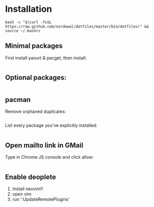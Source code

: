 Installation
============
```
bash -c "$(curl -fsSL https://raw.github.com/nordewal/dotfiles/master/bin/dotfiles)" && source ~/.bashrc
```

## Minimal packages
First install yaourt & pacget, then install:

```arandr bash-completion bind-tools cmake dstat dunst efibootmgr ethtool exfat-utils feh firefox fish-git git gnome-keyring google-chrome gsimplecal gthumb i3-wm i3lock i3status jq keepassxc lshw lsof network-manager-applet networkmanager nfs-utils ngrep ntfs-3g numlockx openssh otf-font-awesome p7zip pavucontrol perf powerline-fonts-git pulseaudio python-neovim rofi rsync scrot speedcrunch strace sublime-text-dev termite termite-terminfo thunar thunar-archive-plugin thunar-media-tags-plugin thunar-volman unzip vim wget x86_energy_perf_policy xautolock xorg-server xorg-xev xorg-xinit xorg-xprop
```

## Optional packages:
```calibre cnijfilter2-mg7500 colorpicker cups darktable-git docker-compose dropbox ghostscript gimp gradle hugin intellij-idea-community-edition jdk8-openjdk jre8-openjdk libreoffice-fresh masterpdfeditor maven mplayer openjdk8-src rawtherapee ristretto s3cmd simple-scan sysstat tcpdump teamviewer unrar vlc wireshark-gtk xcalib
```

## pacman
Remove orphaned duplicates:
```pacman -Rns $(pacman -Qtdq)
```
List every package you've explicitly installed:
```pacman -Qei | awk '/^Name/ { name=$3 } /^Groups/ { if ( $3 != "base" && $3 != "base-devel" ) { print name } }'
```

## Open mailto link in GMail
Type in Chrome JS console and click allow:
```navigator.registerProtocolHandler("mailto", "(1)mail.google.com/mail/?extsrc=mailto&url=%s", "Gmail");
```

## Enable deoplete

1. Install neovim!!
2. open vim
3. run ':UpdateRemotePlugins'
